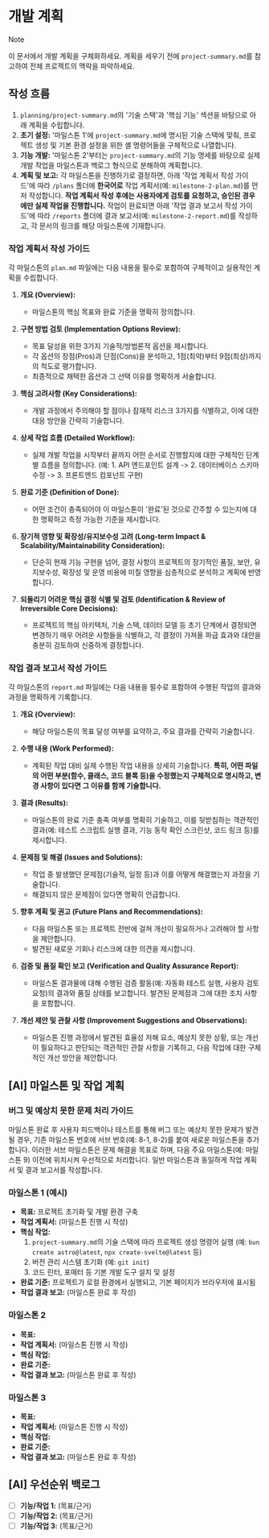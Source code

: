 # 개발 계획

> [!NOTE]
> 이 문서에서 개발 계획을 구체화하세요. 계획을 세우기 전에 `project-summary.md`를 참고하여 전체 프로젝트의 맥락을 파악하세요.

## 작성 흐름

1. `planning/project-summary.md`의 '기술 스택'과 '핵심 기능' 섹션을 바탕으로 아래 계획을 수립합니다.
2. **초기 설정:** '마일스톤 1'에 `project-summary.md`에 명시된 기술 스택에 맞춰, 프로젝트 생성 및 기본 환경 설정을 위한 셸 명령어들을 구체적으로 나열합니다.
3. **기능 개발:** '마일스톤 2'부터는 `project-summary.md`의 기능 명세를 바탕으로 실제 개발 작업을 마일스톤과 백로그 형식으로 분해하여 계획합니다.
4. **계획 및 보고:** 각 마일스톤을 진행하기로 결정하면, 아래 '작업 계획서 작성 가이드'에 따라 `/plans` 폴더에 **한국어로** 작업 계획서(예: `milestone-2-plan.md`)를 먼저 작성합니다. **작업 계획서 작성 후에는 사용자에게 검토를 요청하고, 승인된 경우에만 실제 작업을 진행합니다.** 작업이 완료되면 아래 '작업 결과 보고서 작성 가이드'에 따라 `/reports` 폴더에 결과 보고서(예: `milestone-2-report.md`)를 작성하고, 각 문서의 링크를 해당 마일스톤에 기재합니다.

### 작업 계획서 작성 가이드

각 마일스톤의 `plan.md` 파일에는 다음 내용을 필수로 포함하여 구체적이고 실용적인 계획을 수립합니다.

1. **개요 (Overview):**
    - 마일스톤의 핵심 목표와 완료 기준을 명확히 정의합니다.

2. **구현 방법 검토 (Implementation Options Review):**
    - 목표 달성을 위한 3가지 기술적/방법론적 옵션을 제시합니다.
    - 각 옵션의 장점(Pros)과 단점(Cons)을 분석하고, 1점(최악)부터 9점(최상)까지의 척도로 평가합니다.
    - 최종적으로 채택한 옵션과 그 선택 이유를 명확하게 서술합니다.

3. **핵심 고려사항 (Key Considerations):**
    - 개발 과정에서 주의해야 할 점이나 잠재적 리스크 3가지를 식별하고, 이에 대한 대응 방안을 간략히 기술합니다.

4. **상세 작업 흐름 (Detailed Workflow):**
    - 실제 개발 작업을 시작부터 끝까지 어떤 순서로 진행할지에 대한 구체적인 단계별 흐름을 정의합니다. (예: 1. API 엔드포인트 설계 -> 2. 데이터베이스 스키마 수정 -> 3. 프론트엔드 컴포넌트 구현)

5. **완료 기준 (Definition of Done):**
    - 어떤 조건이 충족되어야 이 마일스톤이 '완료'된 것으로 간주할 수 있는지에 대한 명확하고 측정 가능한 기준을 제시합니다.

6. **장기적 영향 및 확장성/유지보수성 고려 (Long-term Impact & Scalability/Maintainability Consideration):**
    - 단순히 현재 기능 구현을 넘어, 결정 사항이 프로젝트의 장기적인 품질, 보안, 유지보수성, 확장성 및 운영 비용에 미칠 영향을 심층적으로 분석하고 계획에 반영합니다.

7. **되돌리기 어려운 핵심 결정 식별 및 검토 (Identification & Review of Irreversible Core Decisions):**
    - 프로젝트의 핵심 아키텍처, 기술 스택, 데이터 모델 등 초기 단계에서 결정되면 변경하기 매우 어려운 사항들을 식별하고, 각 결정이 가져올 파급 효과와 대안을 충분히 검토하여 신중하게 결정합니다.

### 작업 결과 보고서 작성 가이드

각 마일스톤의 `report.md` 파일에는 다음 내용을 필수로 포함하여 수행된 작업의 결과와 과정을 명확하게 기록합니다.

1. **개요 (Overview):**
    - 해당 마일스톤의 목표 달성 여부를 요약하고, 주요 결과를 간략히 기술합니다.

2. **수행 내용 (Work Performed):**
    - 계획된 작업 대비 실제 수행된 작업 내용을 상세히 기술합니다. **특히, 어떤 파일의 어떤 부분(함수, 클래스, 코드 블록 등)을 수정했는지 구체적으로 명시하고, 변경 사항이 있다면 그 이유를 함께 기술합니다.**

3. **결과 (Results):**
    - 마일스톤의 완료 기준 충족 여부를 명확히 기술하고, 이를 뒷받침하는 객관적인 결과(예: 테스트 스크립트 실행 결과, 기능 동작 확인 스크린샷, 코드 링크 등)를 제시합니다.

4. **문제점 및 해결 (Issues and Solutions):**
    - 작업 중 발생했던 문제점(기술적, 일정 등)과 이를 어떻게 해결했는지 과정을 기술합니다.
    - 해결되지 않은 문제점이 있다면 명확히 언급합니다.

5. **향후 계획 및 권고 (Future Plans and Recommendations):**
    - 다음 마일스톤 또는 프로젝트 전반에 걸쳐 개선이 필요하거나 고려해야 할 사항을 제안합니다.
    - 발견된 새로운 기회나 리스크에 대한 의견을 제시합니다.

6. **검증 및 품질 확인 보고 (Verification and Quality Assurance Report):**
    - 마일스톤 결과물에 대해 수행된 검증 활동(예: 자동화 테스트 실행, 사용자 검토 요청)의 결과와 품질 상태를 보고합니다. 발견된 문제점과 그에 대한 조치 사항을 포함합니다.

7. **개선 제안 및 관찰 사항 (Improvement Suggestions and Observations):**
    - 마일스톤 진행 과정에서 발견된 효율성 저해 요소, 예상치 못한 상황, 또는 개선이 필요하다고 판단되는 객관적인 관찰 사항을 기록하고, 다음 작업에 대한 구체적인 개선 방안을 제안합니다.

## [AI] 마일스톤 및 작업 계획

### 버그 및 예상치 못한 문제 처리 가이드

마일스톤 완료 후 사용자 피드백이나 테스트를 통해 버그 또는 예상치 못한 문제가 발견될 경우, 기존 마일스톤 번호에 서브 번호(예: 8-1, 8-2)를 붙여 새로운 마일스톤을 추가합니다. 이러한 서브 마일스톤은 문제 해결을 목표로 하며, 다음 주요 마일스톤(예: 마일스톤 9) 이전에 위치시켜 우선적으로 처리합니다. 일반 마일스톤과 동일하게 작업 계획서 및 결과 보고서를 작성합니다.

### 마일스톤 1 (예시)

- **목표:** 프로젝트 초기화 및 개발 환경 구축
- **작업 계획서:** (마일스톤 진행 시 작성)
- **핵심 작업:**
  1. `project-summary.md`의 기술 스택에 따라 프로젝트 생성 명령어 실행 (예: `bun create astro@latest`, `npx create-svelte@latest` 등)
  2. 버전 관리 시스템 초기화 (예: `git init`)
  3. 코드 린터, 포매터 등 기본 개발 도구 설치 및 설정
- **완료 기준:** 프로젝트가 로컬 환경에서 실행되고, 기본 페이지가 브라우저에 표시됨
- **작업 결과 보고:** (마일스톤 완료 후 작성)

### 마일스톤 2

- **목표:**
- **작업 계획서:** (마일스톤 진행 시 작성)
- **핵심 작업:**
- **완료 기준:**
- **작업 결과 보고:** (마일스톤 완료 후 작성)

### 마일스톤 3

- **목표:**
- **작업 계획서:** (마일스톤 진행 시 작성)
- **핵심 작업:**
- **완료 기준:**
- **작업 결과 보고:** (마일스톤 완료 후 작성)

## [AI] 우선순위 백로그

- [ ] **기능/작업 1:** (목표/근거)
- [ ] **기능/작업 2:** (목표/근거)
- [ ] **기능/작업 3:** (목표/근거)
